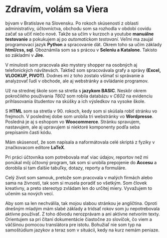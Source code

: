 <h1>Zdravím, volám sa Viera</h1>

<p>
bývam v Bratislave na Slovensku. Po rokoch skúseností z oblasti administratívy, účtovníctva, obchodu som sa rozhodla v období covidu začať sa učiť niečo nové. Takže sa učím v kurzoch a youtube <strong>manuálne testovanie</strong> a pokukujem aj po <em>automatickom testovaní</em>. Veľmi ma zaujal programovací jazyk <strong>Python</strong> a spracovanie dát. Okrem toho sa učím základy <strong>html/css, sql</strong>. Oboznámila som sa s prácou v <strong>Seleniu a Katalone</strong>. Takisto so základmi v <strong>Jire</strong>. 
 </p>
 <p>
 V minulosti som pracovala ako mystery shopper na osobných aj telefonických návštevách. Taktiež som spracovávala grafy a správy <strong>(Excel, VLOOKUP, PIVOT)</strong>. Dodnes mi z toho zostalo všímať si správanie a analyzovať ľudí v obchode, ale aj webstránky a ovládanie programov.
  </p>
 <p> 
Už na strednej škole som sa stretla s <strong>jazykom BASIC</strong>. Neskôr okrem pokročilého používania <em>T602</em> som robila databázu v <em>C602</em> na evidenciu prihlasovania študentov na skúšky a ich výsledkov na vysoke škole. 
  </p>
 <p> 
S <strong>HTML</strong> som sa stretla v 90. rokoch, kedy som si skúšala robiť stránku vo frejmoch. V poslednej dobe som urobila tri webstránky vo <strong>Wordpresse</strong>. Posledná je aj s eshopom vo <strong>Woocommerce</strong>. Stránku spravujem, nastavujem, ale aj upravujem si niektoré komponenty podľa seba prepísaním časti kódu. 
  </p>
<p>
Mám skúsenosť, že som napísala a naformátovala celé skriptá z fyziky v značkovacom editore <strong>LaTeX</strong>. 
  </p>
<p>
Pri práci účtovníka som potrebovala mať viac údajov, reportov než mi ponúkal môj účtovný program, tak som si urobila prepojenie do <strong>Accesu</strong> a dorobila si tam ďalšie tabuľky, dotazy, reporty a formuláre. 
  </p>
  
  <p>
  Celý život som samouk, pretože som pracovala v malých firmách alebo sama na živnosti, tak som si musela poradiť so všetkým. Som človek kreatívny, a preto stereotyp zvládam len do určitej miery. Vyvažujem to učením sa nových vecí.
  </p>
  
  <p>
  Aby som sa len nechválila, tak mojou slabou stránkou je angličtina. Oproti dnešným mladým mám slabé základy a tridsať rokov som ju nepotrebovala aktívne používať. Z toho dôvodu nerozprávam a ani aktívne netvorím texty. Orientujem sa pri čítaní dokumentácie čiastočne zo slovíčok, čo viem a väčšinou pomocou translátora pre istotu. Bohužiaľ nie som typ na samoštúdium jazykov a teraz som v situácii, kedy na kurz nemám peniaze.  
  </p>
